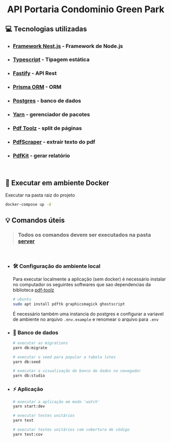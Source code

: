 <h1 align="center">
	API Portaria Condominio Green Park
</h1> 


## 💻 Tecnologias utilizadas
- ### [Framework Nest.js](https://nestjs.com) - Framework de Node.js
- ### [Typescript](https://typescriptlang.org) - Tipagem estática
- ### [Fastify](https://fastify.dev) - API Rest
- ### [Prisma ORM](https://prisma.io) - ORM
- ### [Postgres](https://postgresql.org) - banco de dados
- ### [Yarn](https://yarnpkg.com) - gerenciador de pacotes
- ### [Pdf Toolz](https://www.npmjs.com/package/pdf-toolz) - split de páginas
- ### [PdfScraper](https://www.npmjs.com/package/pdf-scraper) - extrair texto do pdf
- ### [PdfKit](https://pdfkit.org) - gerar relatório
<br/>

## 🐳 Executar em ambiente Docker
Executar na pasta raiz do projeto
```sh
docker-compose up -d
```

## 💡 Comandos úteis

> ### Todos os comandos devem ser executados na pasta [server](./server)


<br/>


- ### 🛠️ Configuração do ambiente local
	Para executar localmente a aplicação (sem docker) é necessário instalar no computador
	os seguintes softwares que sao dependencias da biblioteca [pdf-toolz](https://www.npmjs.com/package/pdf-toolz)
	```sh
	# ubuntu
	sudo apt install pdftk graphicsmagick ghostscript
	```

	É necessário também uma instancia do postgres e configurar a variavel de ambiente no arquivo `.env.example` e renomear o arquivo para `.env`
- ### 💾 Banco de dados

	```sh
	# executar as migrations
	yarn db:migrate

	# executar o seed para popular a tabela lotes
	yarn db:seed

	# executar a visualização do banco de dados no navegador
	yarn db:studio
	```


- ### ⚡ Aplicação
	```sh
	# executar a aplicação em modo 'watch'
	yarn start:dev

	# executar testes unitários
	yarn test

	# executar testes unitários com cobertura de código
	yarn test:cov
	```